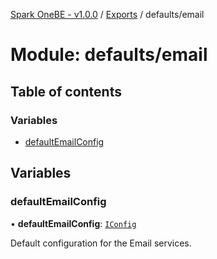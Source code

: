 [Spark OneBE - v1.0.0](../README.md) / [Exports](../modules.md) / defaults/email

# Module: defaults/email

## Table of contents

### Variables

- [defaultEmailConfig](defaults_email.md#defaultemailconfig)

## Variables

### defaultEmailConfig

• **defaultEmailConfig**: [`IConfig`](../interfaces/System_IConfig.IConfig.md)

Default configuration for the Email services.
